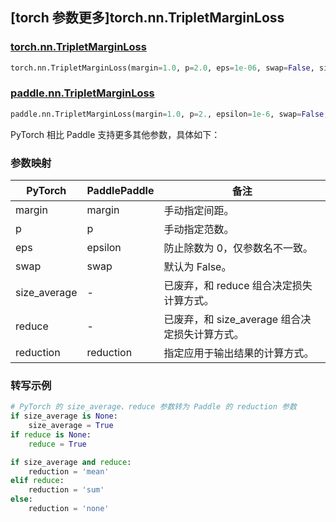 ## [torch 参数更多]torch.nn.TripletMarginLoss

### [torch.nn.TripletMarginLoss](https://pytorch.org/docs/stable/generated/torch.nn.TripletMarginLoss.html#torch.nn.TripletMarginLoss)

```python
torch.nn.TripletMarginLoss(margin=1.0, p=2.0, eps=1e-06, swap=False, size_average=None, reduce=None, reduction='mean')
```

### [paddle.nn.TripletMarginLoss](https://www.paddlepaddle.org.cn/documentation/docs/zh/develop/api/paddle/nn/TripletMarginLoss_cn.html)

```python
paddle.nn.TripletMarginLoss(margin=1.0, p=2., epsilon=1e-6, swap=False, reduction='mean', name=None)
```

PyTorch 相比 Paddle 支持更多其他参数，具体如下：

### 参数映射

| PyTorch      | PaddlePaddle | 备注                                           |
| ------------ | ------------ | ---------------------------------------------- |
| margin       | margin       | 手动指定间距。                                 |
| p            | p            | 手动指定范数。                                 |
| eps          | epsilon      | 防止除数为 0，仅参数名不一致。                 |
| swap         | swap         | 默认为 False。                                 |
| size_average | -            | 已废弃，和 reduce 组合决定损失计算方式。       |
| reduce       | -            | 已废弃，和 size_average 组合决定损失计算方式。 |
| reduction    | reduction    | 指定应用于输出结果的计算方式。                 |

### 转写示例

```python
# PyTorch 的 size_average、reduce 参数转为 Paddle 的 reduction 参数
if size_average is None:
    size_average = True
if reduce is None:
    reduce = True

if size_average and reduce:
    reduction = 'mean'
elif reduce:
    reduction = 'sum'
else:
    reduction = 'none'
```
